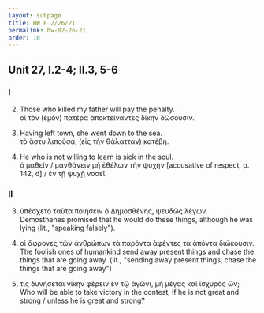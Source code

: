 ```yaml
---
layout: subpage
title: HW F 2/26/21
permalink: hw-02-26-21
order: 10
---
```


## Unit 27, I.2-4; II.3, 5-6

### I

2. Those who killed my father will pay the penalty.  
οἱ τὸν (ἐμὸν) πατέρα ἀποκτείναντες δίκην δώσουσιν.

3. Having left town, she went down to the sea.  
τὸ ἅστυ λιποῦσα, (εἰς τὴν θάλατταν) κατέβη.

4. He who is not willing to learn is sick in the soul.  
ὁ μαθεῖν / μανθάνειν μὴ ἐθέλων τὴν ψυχὴν [accusative of respect, p. 142, d] / ἐν τῇ ψυχῇ νοσεῖ.

### II

3. ὑπέσχετο ταῦτα ποιήσειν ὁ Δημοσθένης, ψευδῶς λέγων.  
Demosthenes promised that he would do these things, although he was lying (lit., "speaking falsely").

5. οἱ ἄφρονες τῶν ἀνθρώπων τὰ παρόντα ἀφέντες τὰ ἀπόντα διώκουσιν.  
The foolish ones of humankind send away present things and chase the things that are going away. (lit., "sending away present things, chase the things that are going away")

6. τίς δυνήσεται νίκην φέρειν ἐν τῷ ἀγῶνι, μὴ μέγας καὶ ἰσχυρὸς ὤν;  
Who will be able to take victory in the contest, if he is not great and strong / unless he is great and strong?
